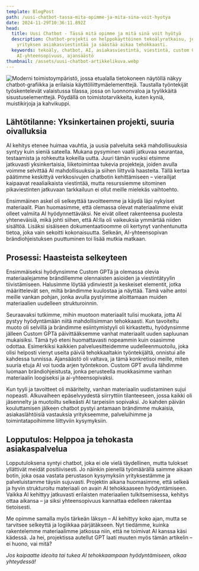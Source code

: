 ```yaml
---
template: BlogPost
path: /uusi-chatbot-tassa-mita-opimme-ja-mita-sina-voit-hyotya
date: 2024-11-29T10:36:11.892Z
head:
  title: Uusi Chatbot - Tässä mitä opimme ja mitä sinä voit hyötyä
  description: Chatbot-projekti on helppokäyttöinen tekoälyratkaisu, joka parantaa
    yrityksen asiakasviestintää ja säästää aikaa tehokkaasti.
  keywords: tekoäly, chatbot, AI, asiakasviestintä, viestintä, custom GPT,
    AI-yhteensopivuus, ajansäästö
thumbnail: /assets/uusi-chatbot-artikkelikuva.webp
---
```

![Moderni toimistoympäristö, jossa etualalla tietokoneen näytöllä näkyy chatbot-grafiikka ja erilaisia käyttöliittymäelementtejä. Taustalla työntekijät työskentelevät valaistussa tilassa, jossa on luonnonvaloa ja tyylikkäitä sisustuselementtejä. Pöydällä on toimistotarvikkeita, kuten kyniä, muistikirjoja ja kahvikuppi.](/assets/uusi-chatbot-artikkelikuva.webp)

## Lähtötilanne: Yksinkertainen projekti, suuria oivalluksia

AI kehitys etenee huimaa vauhtia, ja uusia palveluita sekä mahdollisuuksia syntyy kuin sieniä sateella. Mukana pysyminen vaatii jatkuvaa seurantaa, testaamista ja rohkeutta kokeilla uutta. Juuri tämän vuoksi etsimme jatkuvasti yksinkertaisia, liiketoimintaa tukevia projekteja, joiden avulla voimme selvittää AI mahdollisuuksia ja siihen liittyviä haasteita. Tällä kertaa päätimme keskittyä verkkosivujen chatbotin kehittämiseen – vierailijat kaipaavat reaaliaikaista viestintää, mutta resurssiemme sitominen pikaviestinten jatkuvaan tarkkailuun ei ollut meille mielekäs vaihtoehto.

Ensimmäinen askel oli selkeyttää tavoitteemme ja käydä läpi nykyiset materiaalit. Pian huomasimme, että olemassa olevat materiaalimme eivät olleet valmiita AI hyödynnettäväksi. Ne eivät olleet rakenteensa puolesta yhteneväisiä, mikä johti siihen, että AI:lla oli vaikeuksia ymmärtää niiden sisältöä. Lisäksi sisäiseen dokumentaatioomme oli kertynyt vanhentunutta tietoa, joka vain sekoitti kokonaisuutta. Selkeän, AI-yhteensopivan brändiohjeistuksen puuttuminen toi lisää mutkia matkaan.

## Prosessi: Haasteista selkeyteen

Ensimmäiseksi hyödynsimme Custom GPTä ja olemassa olevia materiaalejamme brändillemme olennaisten asioiden ja viestintätyylin tiivistämiseen. Halusimme löytää ydinviestit ja keskeiset elementit, jotka määrittelevät sen, miltä brändimme kuulostaa ja näyttää. Tämä vaihe antoi meille vankan pohjan, jonka avulla pystyimme aloittamaan muiden materiaalien uudelleen strukturoinnin.

Seuraavaksi tutkimme, mihin muotoon materiaalit tulisi muokata, jotta AI pystyy hyödyntämään niitä mahdollisimman tehokkaasti. Kun tavoiteltu muoto oli selvillä ja brändimme esiintymistyyli oli kirkastettu, hyödynsimme jälleen Custom GPTä päivittääksemme vanhat materiaalit uuden sapluunan mukaisiksi. Tämä työ eteni huomattavasti nopeammin kuin osasimme odottaa. Esimerkiksi kaikkien palveluesitteidemme uudelleenmuotoilu, joka olisi helposti vienyt useita päiviä tehokkaaltakin työntekijältä, onnistui alle kahdessa tunnissa. Ajansäästö oli valtava, ja tämä konkretisoi meille, miten suuria etuja AI voi tuoda arjen työntekoon. Custom GPT avulla lähdimme luomaan brändiohjeistusta, jonka perusteella muokkasimme vanhan materiaalin loogiseksi ja ai-yhteensopivaksi.

Kun tyyli ja tavoitteet oli määritelty, vanhan materiaalin uudistaminen sujui nopeasti. Alkuvaiheen epäselvyydestä siirryttiin tilanteeseen, jossa kaikki oli jäsennelty ja muotoiltu selkeästi AI tarpeisiin sopivaksi. Jo kahden päivän kouluttamisen jälkeen chatbot pystyi antamaan brändimme mukaisia, asiakaslähtöisiä vastauksia yritykseemme, palveluihimme ja toimintatapoihimme liittyviin kysymyksiin.

## Lopputulos: Helppoa ja tehokasta asiakaspalvelua

Lopputuloksena syntyi chatbot, joka ei ole vielä täydellinen, mutta tulokset yllättivät meidät positiivisesti. Jo näinkin pienellä työmäärällä saimme aikaan botin, joka osaa vastata perustason kysymyksiin yrityksestämme ja palveluistamme täysin sujuvasti. Projektin aikana huomasimme, että selkeä ja hyvin strukturoitu materiaali on avain AI tehokkaaseen hyödyntämiseen. Vaikka AI kehittyy jatkuvasti erilaisten materiaalien tulkitsemisessa, kehitys ottaa aikansa – ja siksi yhteensopivuus kannattaa edelleen rakentaa tietoisesti.

Me opimme samalla myös tärkeän läksyn – AI kehittyy koko ajan, mutta se tarvitsee selkeyttä ja logiikkaa pärjätäkseen. Nyt tiedämme, kuinka rakentelemme materiaalimme jatkossa niin, että ne toimivat AI kanssa käsi kädessä. Ja hei, projektissa autellut GPT laati muuten myös tämän artikelin – ei huono, vai mitä?

*Jos kaipaatte ideoita tai tukea AI tehokkaampaan hyödyntämiseen, olkaa yhteydessä!*